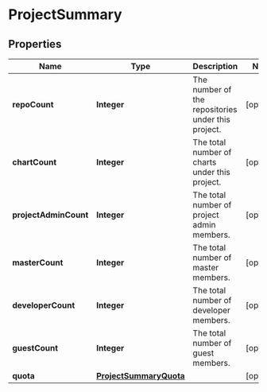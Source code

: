 
# ProjectSummary

## Properties
Name | Type | Description | Notes
------------ | ------------- | ------------- | -------------
**repoCount** | **Integer** | The number of the repositories under this project. |  [optional]
**chartCount** | **Integer** | The total number of charts under this project. |  [optional]
**projectAdminCount** | **Integer** | The total number of project admin members. |  [optional]
**masterCount** | **Integer** | The total number of master members. |  [optional]
**developerCount** | **Integer** | The total number of developer members. |  [optional]
**guestCount** | **Integer** | The total number of guest members. |  [optional]
**quota** | [**ProjectSummaryQuota**](ProjectSummaryQuota.md) |  |  [optional]



